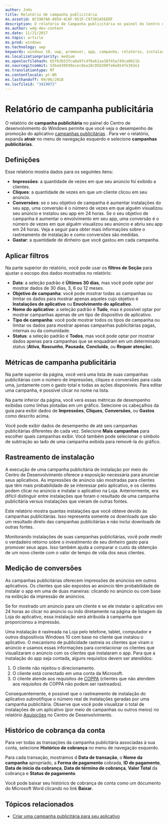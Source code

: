 ```yaml
---
author: JnHs
title: Relatório de campanha publicitária
ms.assetid: 8C5907A6-8059-4CAF-951F-C97301A5EEDF
description: O relatório de Campanha publicitária no painel do Centro de Desenvolvimento do Windows permite que você veja o desempenho das campanhas de anúncios de promoção do aplicativo.
ms.author: wdg-dev-content
ms.date: 11/21/2017
ms.topic: article
ms.prod: windows
ms.technology: uwp
keywords: windows 10, uwp, promover, app, campanha, relatório, instalações
ms.localizationpriority: medium
ms.openlocfilehash: b5f63b53fca8a97c4f6e61aa38f45a749ca0621b
ms.sourcegitcommit: 53ba430930ecec8ea10c95b390fe6e654fe363e1
ms.translationtype: MT
ms.contentlocale: pt-BR
ms.lasthandoff: 09/06/2018
ms.locfileid: "3419072"
---
```

# <a name="ad-campaign-report"></a>Relatório de campanha publicitária

O relatório de **campanha publicitária** no painel do Centro de desenvolvimento do Windows permite que você veja o desempenho de promoção do aplicativo [campanhas publicitárias](create-an-ad-campaign-for-your-app.md) . Para ver o relatório, expanda **atrair** no menu de navegação esquerdo e selecione **campanhas publicitárias**.

## <a name="definitions"></a>Definições

Esse relatório mostra dados para os seguintes itens:

-   **Impressões**: a quantidade de vezes em que seu anúncio foi exibido a clientes.
-   **Cliques**: a quantidade de vezes em que um cliente clicou em seu anúncio.
-   **Conversões**: se o seu objetivo de campanha é aumentar instalações do seu app, uma conversão é o número de vezes em que alguém visualizou seu anúncio e instalou seu app em 24 horas. Se o seu objetivo de campanha é aumentar o envolvimento em seu app, uma conversão é o número de vezes em que alguém visualizou seu anúncio e abriu seu app em 24 horas. Veja a seguir para obter mais informações sobre o rastreamento de instalação e como conversões são medidas.
-   **Gastar**: a quantidade de dinheiro que você gastou em cada campanha.

## <a name="apply-filters"></a>Aplicar filtros

Na parte superior do relatório, você pode usar os **filtros de Seção** para ajustar o escopo dos dados mostrados no relatório:

-   **Data**: a seleção padrão é **Últimos 30 dias**, mas você pode optar por mostrar dados de 30 dias, 3, 6 ou 12 meses.
-   **Objetivo de campanha**: você pode mostrar todas as campanhas ou limitar os dados para mostrar apenas aqueles cujo objetivo é **Instalações de aplicativo** ou **Envolvimento do aplicativo**.
-   **Nome do aplicativo**: a seleção padrão é **Tudo**, mas é possível optar por mostrar campanhas apenas de um tipo de dispositivo de aplicativo.
-   **Tipo de campanha**: você pode mostrar todos os tipos de campanha ou limitar os dados para mostrar apenas campanhas publicitárias pagas, internas ou da comunidade.
-   **Status**: a seleção padrão é **Todos**, mas você pode optar por mostrar dados apenas para campanhas que se enquadram em um determinado status (**Ativa**, **Rascunho**, **Pausada**, **Concluída**, ou **Requer atenção**).


## <a name="ad-campaign-metrics"></a>Métricas de campanha publicitária

Na parte superior da página, você verá uma lista de suas campanhas publicitárias com o número de impressões, cliques e conversões para cada uma, juntamente com o gasto total e todas as ações disponíveis. Para editar uma campanha, é possível clicar no nome na lista.

Na parte inferior da página, você verá essas métricas de desempenho exibidas como linhas plotadas em um gráfico. Selecione os cabeçalhos da guia para exibir dados de **Impressões**, **Cliques**, **Conversões**, ou **Gastos** como descrito acima.

Você pode exibir dados de desempenho de até seis campanhas publicitárias diferentes de cada vez. Selecione **Mais campanhas** para escolher quais campanhas exibir. Você também pode selecionar o símbolo de subtração ao lado de uma campanha exibida para removê-la do gráfico.


## <a name="install-tracking"></a>Rastreamento de instalação

A execução de uma campanha publicitária de instalação por meio do Centro de Desenvolvimento oferece a exposição necessária para anunciar seus aplicativos. As impressões de anúncio são mostradas para clientes que têm mais probabilidade de se interessar pelo aplicativo, e os clientes podem clicar no anúncio e instalar o aplicativo na Loja. Anteriormente, era difícil distinguir entre instalações que foram o resultado de uma campanha publicitária versus instalações que vieram de outras fontes.

Este relatório mostra quantas instalações que você obteve devido às campanhas publicitárias. Isso representa somente os downloads que são um resultado direto das campanhas publicitárias e não inclui downloads de outras fontes.

Monitorando instalações de suas campanhas publicitárias, você pode medir o verdadeiro retorno sobre o investimento de seu dinheiro gasto para promover seus apps. Isso também ajuda a comparar o custo da obtenção de um novo cliente com o valor de tempo de vida dos seus clientes.


## <a name="measuring-conversions"></a>Medição de conversões

As campanhas publicitárias oferecem impressões de anúncios em outros aplicativos. Os clientes que são expostos ao anúncio têm probabilidade de instalar o app em uma de duas maneiras: clicando no anúncio ou com base na exibição da impressão de anúncios.

Se for mostrado um anúncio para um cliente e se ele instalar o aplicativo em 24 horas ao clicar no anúncio ou indo diretamente na página de listagem da Loja do aplicativo, essa instalação será atribuída à campanha que proporcionou a impressão.

Uma instalação é rastreada na Loja pelo telefone, tablet, computador e outros dispositivos Windows 10 com base no cliente que instalou o aplicativo. O mecanismo de publicidade rastreia os clientes que viram o anúncio e usamos essas informações para correlacionar os clientes que visualizaram o anúncio com os clientes que instalaram o app. Para que a instalação do app seja contada, alguns requisitos devem ser atendidos:

1.  O cliente não rejeitou o direcionamento.
2.  O cliente está conectado em uma conta da Microsoft.
3.  O cliente atende aos requisitos de [COPPA](http://go.microsoft.com/fwlink?LinkId=536558) (clientes que não atendem aos requisitos de COPPA não podem ser rastreados).

Consequentemente, é possível que o rastreamento de instalação do aplicativo subnotifique o número real de instalações geradas por uma campanha publicitária. Observe que você pode visualizar o total de instalações de um aplicativo (por meio de campanhas ou outros meios) no relatório [Aquisições](acquisitions-report.md) no Centro de Desenvolvimento.


## <a name="account-billing-history"></a>Histórico de cobrança da conta

Para ver todas as transações da campanha publicitária associadas à sua conta, selecione **Histórico de cobrança** no menu de navegação esquerdo.

Para cada transação, mostramos d **Data de transação**, o **Nome da campanha** apropriado, a **Forma de pagamento** cobrada, **ID de pagamento**, **Data de início da cobrança**, **Data de término de cobrança**, **Valor Total** da cobrança e **Status de pagamento**.

Você pode baixar seu histórico de cobrança de conta como um documento do Microsoft Word clicando no link **Baixar**.

## <a name="related-topics"></a>Tópicos relacionados

* [Criar uma campanha publicitária para seu aplicativo](create-an-ad-campaign-for-your-app.md)

 

 

